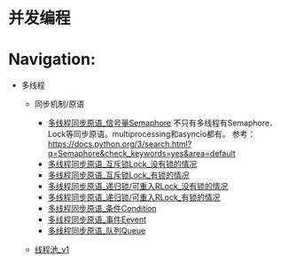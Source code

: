 # 并发编程

# Navigation:
- 多线程
  - 同步机制/原语
    - [多线程同步原语_信号量Semaphore](./multithreading/synchronization_primitives/semaphore.py)
    不只有多线程有Semaphore、Lock等同步原语。multiprocessing和asyncio都有。
    参考：https://docs.python.org/3/search.html?q=Semaphore&check_keywords=yes&area=default
    - [多线程同步原语_互斥锁Lock_没有锁的情况](./multithreading/synchronization_primitives/no_lock.py)
    - [多线程同步原语_互斥锁Lock_有锁的情况](./multithreading/synchronization_primitives/lock.py)
    - [多线程同步原语_递归锁/可重入RLock_没有锁的情况](./multithreading/synchronization_primitives/no_rlock.py)
    - [多线程同步原语_递归锁/可重入RLock_有锁的情况](./multithreading/synchronization_primitives/rlock.py)
    - [多线程同步原语_条件Condition](./multithreading/synchronization_primitives/condition.py)
    - [多线程同步原语_事件Eevent](./multithreading/synchronization_primitives/event.py)
    - [多线程同步原语_队列Queue](./multithreading/synchronization_primitives/queue.py)
    
   - [线程池_v1](./multithreading/thread_pool/v1.py)